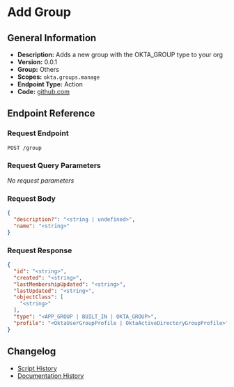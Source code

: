 # Add Group

## General Information

- **Description:** Adds a new group with the OKTA_GROUP type to your org
- **Version:** 0.0.1
- **Group:** Others
- **Scopes:** `okta.groups.manage`
- **Endpoint Type:** Action
- **Code:** [github.com](https://github.com/NangoHQ/integration-templates/tree/main/integrations/okta-preview/actions/add-group.ts)


## Endpoint Reference

### Request Endpoint

`POST /group`

### Request Query Parameters

_No request parameters_

### Request Body

```json
{
  "description?": "<string | undefined>",
  "name": "<string>"
}
```

### Request Response

```json
{
  "id": "<string>",
  "created": "<string>",
  "lastMembershipUpdated": "<string>",
  "lastUpdated": "<string>",
  "objectClass": [
    "<string>"
  ],
  "type": "<APP_GROUP | BUILT_IN | OKTA_GROUP>",
  "profile": "<OktaUserGroupProfile | OktaActiveDirectoryGroupProfile>"
}
```

## Changelog

- [Script History](https://github.com/NangoHQ/integration-templates/commits/main/integrations/okta-preview/actions/add-group.ts)
- [Documentation History](https://github.com/NangoHQ/integration-templates/commits/main/integrations/okta-preview/actions/add-group.md)

<!-- END  GENERATED CONTENT -->

